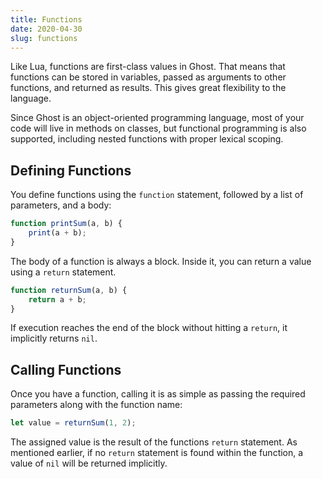 ```yaml
---
title: Functions
date: 2020-04-30
slug: functions
---
```


Like Lua, functions are first-class values in Ghost. That means that functions can be stored in variables, passed as arguments to other functions, and returned as results. This gives great flexibility to the language.

Since Ghost is an object-oriented programming language, most of your code will live in methods on classes, but functional programming is also supported, including nested functions with proper lexical scoping.

## Defining Functions
You define functions using the `function` statement, followed by a list of parameters, and a body:

```javascript
function printSum(a, b) {
    print(a + b);
}
```

The body of a function is always a block. Inside it, you can return a value using a `return` statement.

```javascript
function returnSum(a, b) {
    return a + b;
}
```

If execution reaches the end of the block without hitting a `return`, it implicitly returns `nil`.

## Calling Functions
Once you have a function, calling it is as simple as passing the required parameters along with the function name:

```javascript
let value = returnSum(1, 2);
```

The assigned value is the result of the functions `return` statement. As mentioned earlier, if no `return` statement is found within the function, a value of `nil` will be returned implicitly.